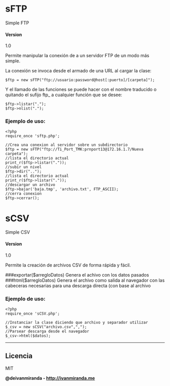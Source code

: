 # sFTP
Simple FTP
#### Version
1.0

Permite manipular la conexión de a un servidor FTP de un modo más simple.

La conexión se invoca desde el armado de una URL al cargar la clase:
```
$ftp = new sFTP("ftp://usuario:password@host[:puerto]/[carpeta]");
```
Y el llamado de las funciones se puede hacer con el nombre traducido o quitando el sufijo ftp_ a cualquier función que se desee:

```
$ftp->listar(".");
$ftp->nlist(".");
```

### Ejemplo de uso:

```
<?php
require_once 'sftp.php';

//Crea una conexion al servidor sobre un subdirectorio
$ftp = new sFTP("ftp://Ti_Port_TMK:prnport13@172.16.1.7/Nueva carpeta");
//lista el directorio actual
print_r($ftp->listar("."));
//subir un nivel
$ftp->dir("..");
//lista el directorio actual
print_r($ftp->listar("."));
//descargar un archivo
$ftp->bajar('baja.tmp', 'archivo.txt', FTP_ASCII);
//cerra conexion
$ftp->cerrar();
```

# sCSV
Simple CSV
#### Version
1.0

Permite la creación de archivos CSV de forma rápida y fácil.

###exportar($arregloDatos)
Genera el achivo con los datos pasados
###html($arregloDatos)
Genera el archivo como salida al navegador con las cabeceras necesarias para una descarga directa (con base al archivo

### Ejemplo de uso:

```
<?php
require_once 'sCSV.php';

//Instanciar la clase diciendo que archivo y separador utilizar
$_csv = new sCSV("archivo.csv",",");
//Parsear descarga desde el navegador
$_csv->html($datos);
```


----
Licencia
----
MIT

**@deivanmiranda - http://ivanmiranda.me**

